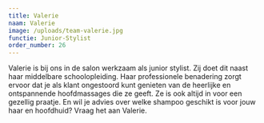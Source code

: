 ```yaml
---
title: Valerie
naam: Valerie
image: /uploads/team-valerie.jpg
functie: Junior-Stylist
order_number: 26
---
```


Valerie is bij ons in de salon werkzaam als junior stylist. Zij doet dit naast haar middelbare schoolopleiding. Haar professionele benadering zorgt ervoor dat je als klant ongestoord kunt genieten van de heerlijke en ontspannende hoofdmassages die ze geeft. Ze is ook altijd in voor een gezellig praatje. En wil je advies over welke shampoo geschikt is voor jouw haar en hoofdhuid? Vraag het aan Valerie.